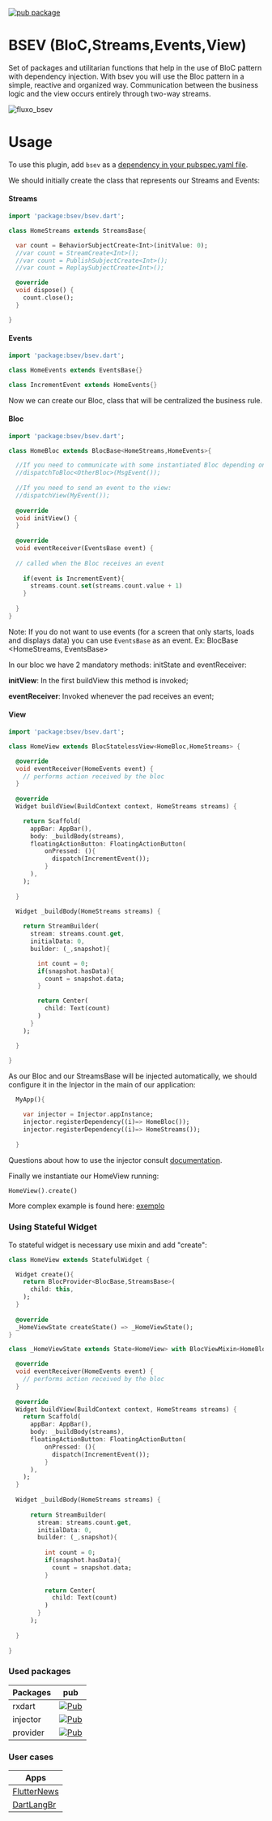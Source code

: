 [![pub package](https://img.shields.io/pub/v/bsev.svg)](https://pub.dartlang.org/packages/bsev)

# BSEV (BloC,Streams,Events,View)

Set of packages and utilitarian functions that help in the use of BloC pattern with dependency injection.
With bsev you will use the Bloc pattern in a simple, reactive and organized way. Communication between the business logic and the view occurs entirely through two-way streams.

![fluxo_bsev](https://github.com/RafaelBarbosatec/bsev/blob/master/imgs/fluxo_bsev.png)

# Usage
To use this plugin, add `bsev` as a [dependency in your pubspec.yaml file](https://flutter.io/platform-plugins/).

We should initially create the class that represents our Streams and Events:

#### Streams

``` dart
import 'package:bsev/bsev.dart';

class HomeStreams extends StreamsBase{

  var count = BehaviorSubjectCreate<Int>(initValue: 0);
  //var count = StreamCreate<Int>();
  //var count = PublishSubjectCreate<Int>();
  //var count = ReplaySubjectCreate<Int>();

  @override
  void dispose() {
    count.close();
  }

}

```

#### Events

``` dart
import 'package:bsev/bsev.dart';

class HomeEvents extends EventsBase{}

class IncrementEvent extends HomeEvents{}

```

Now we can create our Bloc, class that will be centralized the business rule.

#### Bloc

``` dart
import 'package:bsev/bsev.dart';

class HomeBloc extends BlocBase<HomeStreams,HomeEvents>{

  //If you need to communicate with some instantiated Bloc depending on whether or not your widget tree you can do using:
  //dispatchToBloc<OtherBloc>(MsgEvent());
  
  //If you need to send an event to the view:
  //dispatchView(MyEvent());
  
  @override
  void initView() {
  }
  
  @override
  void eventReceiver(EventsBase event) {
  
  // called when the Bloc receives an event
  
    if(event is IncrementEvent){
      streams.count.set(streams.count.value + 1)
    }
    
  }
}

```

Note: If you do not want to use events (for a screen that only starts, loads and displays data) you can use `EventsBase` as an event. Ex: BlocBase <HomeStreams, EventsBase>

In our bloc we have 2 mandatory methods: initState and eventReceiver:

**initView**: In the first buildView this method is invoked;

**eventReceiver**: Invoked whenever the pad receives an event;

#### View

``` dart
import 'package:bsev/bsev.dart';

class HomeView extends BlocStatelessView<HomeBloc,HomeStreams> {

  @override
  void eventReceiver(HomeEvents event) {
    // performs action received by the bloc
  }
  
  @override
  Widget buildView(BuildContext context, HomeStreams streams) {

    return Scaffold(
      appBar: AppBar(),
      body: _buildBody(streams),
      floatingActionButton: FloatingActionButton(
          onPressed: (){
            dispatch(IncrementEvent());
          }
      ),
    );
    
  }
    
  Widget _buildBody(HomeStreams streams) {

    return StreamBuilder(
      stream: streams.count.get,
      initialData: 0,
      builder: (_,snapshot){

        int count = 0;
        if(snapshot.hasData){
          count = snapshot.data;
        }

        return Center(
          child: Text(count)
        )
      }
    );

  }
  
}

```

As our Bloc and our StreamsBase will be injected automatically, we should configure it in the Injector in the main of our application:

``` dart
  MyApp(){

    var injector = Injector.appInstance;
    injector.registerDependency((i)=> HomeBloc());
    injector.registerDependency((i)=> HomeStreams());
    
  }
```
Questions about how to use the injector consult [documentation](https://pub.dev/packages/injector).

Finally we instantiate our HomeView running:

``` dart
HomeView().create()
```

More complex example is found here: [exemplo](https://github.com/RafaelBarbosatec/bsev/tree/master/example)

### Using Stateful Widget

To stateful widget is necessary use mixin and add "create":

``` dart
class HomeView extends StatefulWidget {

  Widget create(){
    return BlocProvider<BlocBase,StreamsBase>(
      child: this,
    );
  }
  
  @override
  _HomeViewState createState() => _HomeViewState();
}

class _HomeViewState extends State<HomeView> with BlocViewMixin<HomeBloc,HomeStreams>{

  @override
  void eventReceiver(HomeEvents event) {
    // performs action received by the bloc
  }
  
  @override
  Widget buildView(BuildContext context, HomeStreams streams) {
    return Scaffold(
      appBar: AppBar(),
      body: _buildBody(streams),
      floatingActionButton: FloatingActionButton(
          onPressed: (){
            dispatch(IncrementEvent());
          }
      ),
    );
  }
  
  Widget _buildBody(HomeStreams streams) {
    
      return StreamBuilder(
        stream: streams.count.get,
        initialData: 0,
        builder: (_,snapshot){
          
          int count = 0;
          if(snapshot.hasData){
            count = snapshot.data;
          }
          
          return Center(
            child: Text(count)
          )
        }
      );
      
  }
  
}
```


### Used packages

Packages | pub
--------- | ------
rxdart     | [![Pub](https://img.shields.io/pub/v/rxdart.svg)](https://pub.dartlang.org/packages/rxdart)
injector    | [![Pub](https://img.shields.io/pub/v/injector.svg)](https://pub.dartlang.org/packages/injector)
provider    | [![Pub](https://img.shields.io/pub/v/provider.svg)](https://pub.dartlang.org/packages/provider)

### User cases

Apps | 
--------- |
[FlutterNews](https://github.com/RafaelBarbosatec/flutter_news)     | 
[DartLangBr](https://github.com/dartlangbr/dart_lang_br_flutter_app)     | 

